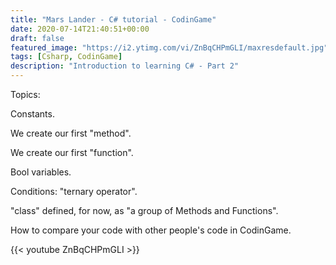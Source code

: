 ```yaml
---
title: "Mars Lander - C# tutorial - CodinGame"
date: 2020-07-14T21:40:51+00:00
draft: false
featured_image: "https://i2.ytimg.com/vi/ZnBqCHPmGLI/maxresdefault.jpg"
tags: [Csharp, CodinGame]
description: "Introduction to learning C# - Part 2"
---
```

Topics:

Constants.

We create our first "method".

We create our first "function".

Bool variables.

Conditions: "ternary operator".

"class" defined, for now, as  "a group of Methods and Functions".  

How to compare your code with other people's code in CodinGame. 

{{< youtube ZnBqCHPmGLI >}}